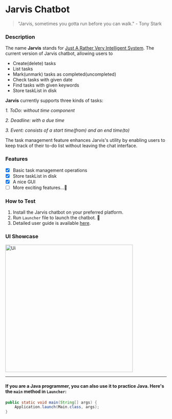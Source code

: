 # Jarvis Chatbot
> "Jarvis, sometimes you gotta run before you can walk." - Tony Stark

### Description
The name **Jarvis** stands for [Just A Rather Very Intelligent System](https://en.wikipedia.org/wiki/J.A.R.V.I.S.). The current version of Jarvis chatbot, allowing users to
* Create(delete) tasks
* List tasks
* Mark(unmark) tasks as completed(uncompleted)
* Check tasks with given date
* Find tasks with given keywords
* Store taskList in disk 

**Jarvis** currently supports three kinds of tasks:

*1. ToDo: without time component*

*2. Deadline: with a due time*

*3. Event: consists of a start time(from) and an end time(to)*

The task management feature enhances Jarvis's utility by enabling users to keep track of their to-do list without leaving the chat interface.

### Features
- [x] Basic task management operations
- [x] Store taskList in disk
- [x] A nice GUI
- [ ] More exciting features...🤩

### How to Test
1. Install the Jarvis chatbot on your preferred platform.
2. Run `Launcher` file to launch the chatbot. 🥰
3. Detailed user guide is available [here](https://li-rongzhi.github.io/ip/). 

### UI Showcase
<img width="398" alt="Ui" src="https://github.com/li-rongzhi/ip/assets/110954524/ac1f59fc-9b20-44ef-b162-2c765a429bc2">

___
#### If you are a Java programmer, you can also use it to practice Java. Here's the `main` method in `Launcher`:
```java
public static void main(String[] args) {
    Application.launch(Main.class, args);
}
```
